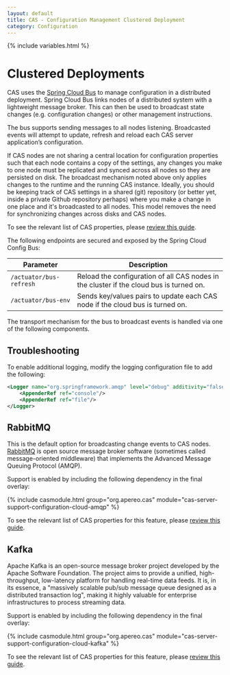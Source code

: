 ```yaml
---
layout: default
title: CAS - Configuration Management Clustered Deployment
category: Configuration
---
```


{% include variables.html %}

# Clustered Deployments

CAS uses the [Spring Cloud Bus](http://cloud.spring.io/spring-cloud-static/spring-cloud.html)
to manage configuration in a distributed deployment. Spring Cloud Bus links nodes of a
distributed system with a lightweight message broker. This can then be used to broadcast state
changes (e.g. configuration changes) or other management instructions.

The bus supports sending messages to all nodes listening. Broadcasted events will attempt to update, refresh and
reload each CAS server application’s configuration.

If CAS nodes are not sharing a central location for configuration properties such that each
node contains a copy of the settings, any changes you make to one node must be replicated and
synced across all nodes so they are persisted on disk. The broadcast mechanism noted above only
applies changes to the runtime and the running CAS instance. Ideally, you should be keeping track
of CAS settings in a shared (git) repository (or better yet, inside a private Github repository perhaps)
where you make a change in one place and it's broadcasted to all nodes. This model removes the need for
synchronizing changes across disks and CAS nodes.  

To see the relevant list of CAS properties, please [review this guide](Configuration-Properties.html#configuration-storage).

The following endpoints are secured and exposed by the Spring Cloud Config Bus:

| Parameter                         | Description
|-----------------------------------|------------------------------------------
| `/actuator/bus-refresh`                    | Reload the configuration of all CAS nodes in the cluster if the cloud bus is turned on.
| `/actuator/bus-env`                        | Sends key/values pairs to update each CAS node if the cloud bus is turned on.

The transport mechanism for the bus to broadcast events is handled via one of the following components.

## Troubleshooting

To enable additional logging, modify the logging configuration file to add the following:

```xml
<Logger name="org.springframework.amqp" level="debug" additivity="false">
    <AppenderRef ref="console"/>
    <AppenderRef ref="file"/>
</Logger>
```

## RabbitMQ

This is the default option for broadcasting change events to CAS nodes.
[RabbitMQ](https://www.rabbitmq.com/) is open source message broker
software (sometimes called message-oriented middleware) that implements
the Advanced Message Queuing Protocol (AMQP).

Support is enabled by including the following dependency in the final overlay:

{% include casmodule.html group="org.apereo.cas" module="cas-server-support-configuration-cloud-amqp" %}

To see the relevant list of CAS properties for this feature, please [review this guide](Configuration-Properties.html#rabbitmq).

## Kafka

Apache Kafka is an open-source message broker project developed by the Apache Software Foundation.
The project aims to provide a unified, high-throughput, low-latency platform for handling real-time data feeds.
It is, in its essence, a "massively scalable pub/sub message queue designed as a distributed transaction log",
making it highly valuable for enterprise infrastructures to process streaming data.

Support is enabled by including the following dependency in the final overlay:

{% include casmodule.html group="org.apereo.cas" module="cas-server-support-configuration-cloud-kafka" %}

To see the relevant list of CAS properties for this feature, please [review this guide](Configuration-Properties.html#kafka).
